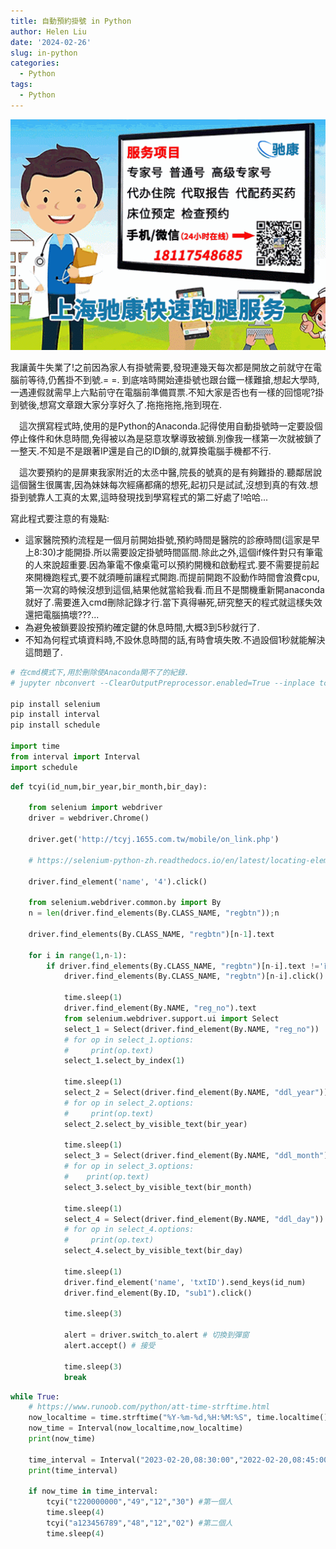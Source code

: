 ```yaml
---
title: 自動預約掛號 in Python
author: Helen Liu
date: '2024-02-26'
slug: in-python
categories:
  - Python
tags:
  - Python
---
```

![黃牛](https://raw.githubusercontent.com/610611108/Helen-Liu-blog/master/blogger%20pictures/1811.gif)

我讓黃牛失業了!之前因為家人有掛號需要,發現連幾天每次都是開放之前就守在電腦前等待,仍舊掛不到號.= =. 到底啥時開始連掛號也跟台鐵一樣難搶,想起大學時,一遇連假就需早上六點前守在電腦前準備買票.不知大家是否也有一樣的回憶呢?掛到號後,想寫文章跟大家分享好久了.拖拖拖拖,拖到現在.

&ensp;&ensp;這次撰寫程式時,使用的是Python的Anaconda.記得使用自動掛號時一定要設個停止條件和休息時間,免得被以為是惡意攻擊導致被鎖.別像我一樣第一次就被鎖了一整天.不知是不是跟著IP還是自己的ID鎖的,就算換電腦手機都不行.

&ensp;&ensp;這次要預約的是屏東我家附近的太丞中醫,院長的號真的是有夠難掛的.聽鄰居說這個醫生很厲害,因為妹妹每次經痛都痛的想死,起初只是試試,沒想到真的有效.想掛到號靠人工真的太累,這時發現找到學寫程式的第二好處了!哈哈...

寫此程式要注意的有幾點:  
  - 這家醫院預約流程是一個月前開始掛號,預約時間是醫院的診療時間(這家是早上8:30)才能開掛.所以需要設定掛號時間區間.除此之外,這個if條件對只有筆電的人來說超重要.因為筆電不像桌電可以預約開機和啟動程式.要不需要提前起來開機跑程式,要不就須睡前讓程式開跑.而提前開跑不設動作時間會浪費cpu,第一次寫的時候沒想到這個,結果他就當給我看.而且不是關機重新開anaconda就好了.需要進入cmd刪除記錄才行.當下真得嚇死,研究整天的程式就這樣失效還把電腦搞壞???...
  - 為避免被鎖要設按預約確定鍵的休息時間,大概3到5秒就行了.
  - 不知為何程式填資料時,不設休息時間的話,有時會填失敗.不過設個1秒就能解決這問題了.

```python
# 在cmd模式下,用於刪除使Anaconda開不了的紀錄.
# jupyter nbconvert --ClearOutputPreprocessor.enabled=True --inplace tcyi_appointment_mon.ipynb

pip install selenium
pip install interval
pip install schedule

import time
from interval import Interval
import schedule
```

```python
def tcyi(id_num,bir_year,bir_month,bir_day):
    
    from selenium import webdriver
    driver = webdriver.Chrome()
    
    driver.get('http://tcyj.1655.com.tw/mobile/on_link.php')
    
    # https://selenium-python-zh.readthedocs.io/en/latest/locating-elements.html

    driver.find_element('name', '4').click()
    
    from selenium.webdriver.common.by import By
    n = len(driver.find_elements(By.CLASS_NAME, "regbtn"));n
    
    driver.find_elements(By.CLASS_NAME, "regbtn")[n-1].text
    
    for i in range(1,n-1):
        if driver.find_elements(By.CLASS_NAME, "regbtn")[n-i].text !='已額滿^':
            driver.find_elements(By.CLASS_NAME, "regbtn")[n-i].click()
        
            time.sleep(1)  
            driver.find_element(By.NAME, "reg_no").text
            from selenium.webdriver.support.ui import Select
            select_1 = Select(driver.find_element(By.NAME, "reg_no"))
            # for op in select_1.options:
            #     print(op.text)
            select_1.select_by_index(1)
        
            time.sleep(1)
            select_2 = Select(driver.find_element(By.NAME, "ddl_year"))
            # for op in select_2.options:
            #     print(op.text)
            select_2.select_by_visible_text(bir_year)
        
            time.sleep(1)
            select_3 = Select(driver.find_element(By.NAME, "ddl_month"))
            # for op in select_3.options:
            #    print(op.text)
            select_3.select_by_visible_text(bir_month)
        
            time.sleep(1)
            select_4 = Select(driver.find_element(By.NAME, "ddl_day"))
            # for op in select_4.options:
            #     print(op.text)
            select_4.select_by_visible_text(bir_day)
        
            time.sleep(1)
            driver.find_element('name', 'txtID').send_keys(id_num)
            driver.find_element(By.ID, "sub1").click()
        
            time.sleep(3)  
        
            alert = driver.switch_to.alert # 切換到彈窗
            alert.accept() # 接受
        
            time.sleep(3) 
            break
```

```python
while True:
    # https://www.runoob.com/python/att-time-strftime.html
    now_localtime = time.strftime("%Y-%m-%d,%H:%M:%S", time.localtime())
    now_time = Interval(now_localtime,now_localtime)
    print(now_time)
    
    time_interval = Interval("2023-02-20,08:30:00","2022-02-20,08:45:00")
    print(time_interval)
    
    if now_time in time_interval:
        tcyi("t220000000","49","12","30") #第一個人
        time.sleep(4) 
        tcyi("a123456789","48","12","02") #第二個人
        time.sleep(4)  
```
